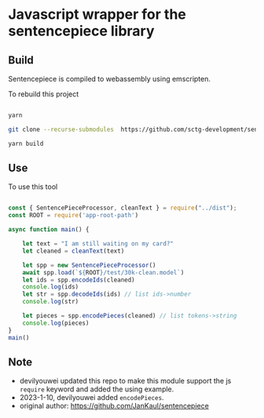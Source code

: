 # Javascript wrapper for the sentencepiece library

## Build

Sentencepiece is compiled to webassembly using emscripten.

To rebuild this project

```bash

yarn

git clone --recurse-submodules  https://github.com/sctg-development/sentencepiece-js.git

yarn build

```

## Use

To use this tool

```js

const { SentencePieceProcessor, cleanText } = require("../dist");
const ROOT = require('app-root-path')

async function main() {

    let text = "I am still waiting on my card?"
    let cleaned = cleanText(text)

    let spp = new SentencePieceProcessor()
    await spp.load(`${ROOT}/test/30k-clean.model`)
    let ids = spp.encodeIds(cleaned)
    console.log(ids)
    let str = spp.decodeIds(ids) // list ids->number
    console.log(str)

    let pieces = spp.encodePieces(cleaned) // list tokens->string
    console.log(pieces)
}
main()

```

## Note

- devilyouwei updated this repo to make this module support the js `require` keyword and added the using example.
- 2023-1-10, devilyouwei added `encodePieces`.
- original author: https://github.com/JanKaul/sentencepiece
